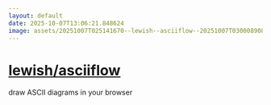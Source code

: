 ```yaml
---
layout: default
date: 2025-10-07T13:06:21.848624
image: assets/20251007T025141670--lewish--asciiflow--20251007T030008908--cropped.png
---
```


# [lewish/asciiflow](https://github.com/lewish/asciiflow)

draw ASCII diagrams in your browser
